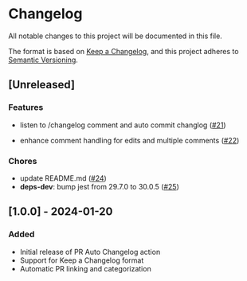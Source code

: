 # Changelog

All notable changes to this project will be documented in this file.

The format is based on [Keep a Changelog](https://keepachangelog.com/en/1.0.0/),
and this project adheres to [Semantic Versioning](https://semver.org/spec/v2.0.0.html).

## [Unreleased]

### Features
- listen to /changelog comment and auto commit changlog ([#21](https://github.com/puneet2019/pr-auto-changelog/pull/21))

- enhance comment handling for edits and multiple comments ([#22](https://github.com/puneet2019/pr-auto-changelog/pull/22))

### Chores

- update README.md ([#24](https://github.com/puneet2019/pr-auto-changelog/pull/24))
- **deps-dev**: bump jest from 29.7.0 to 30.0.5 ([#25](https://github.com/puneet2019/pr-auto-changelog/pull/25))

## [1.0.0] - 2024-01-20

### Added
- Initial release of PR Auto Changelog action
- Support for Keep a Changelog format
- Automatic PR linking and categorization 